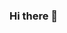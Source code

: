 ### Hi there 👋

<!--
**S-Vishwaja/S-Vishwaja** is a ✨ _special_ ✨ repository because its `README.md` (this file) appears on your GitHub profile.

Here are some ideas to get you started:

- 🔭 I’m currently working on Study  Space  org
- 🌱 I’m currently learning Html and CSS
- 👯 I’m looking to collaborate on 
- 🤔 I’m looking for help with ...
- 💬 Ask me about 
- 📫 How to reach me:<a href="https://scratch.mit.edu/users/Aveolon/">Scratch</a> 
                     :<a href="www.sachiruvishwaja@gmail.com">Scratch</a> 

- 😄 Pronouns: He
- ⚡ Fun fact: I was well known in my  country  near  2019
-->
